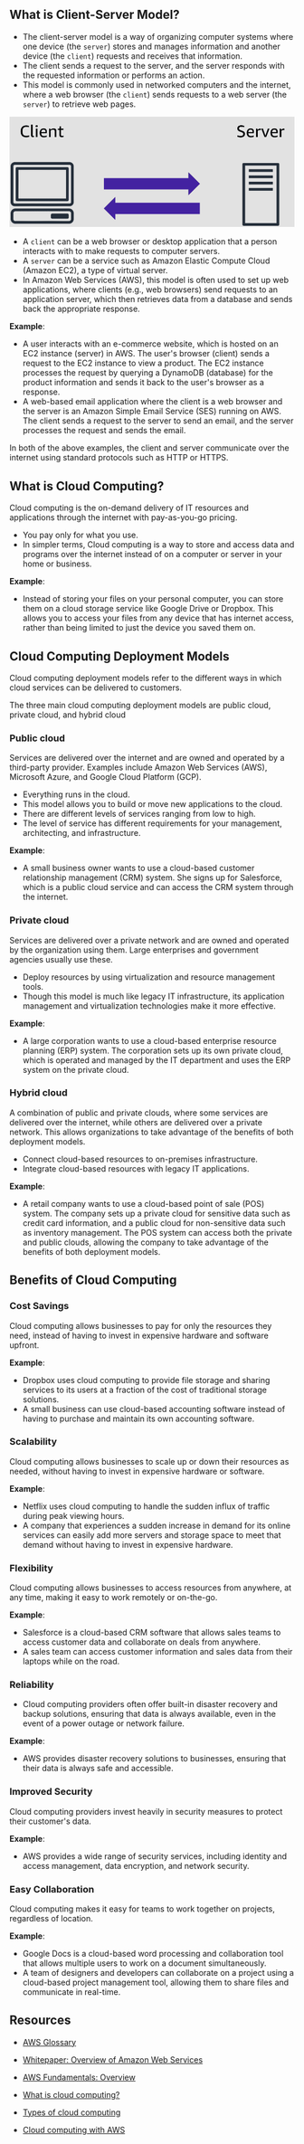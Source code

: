 ## What is Client-Server Model?

- The client-server model is a way of organizing computer systems where one device (the `server`) stores and manages information and another device (the `client`) requests and receives that information.
- The client sends a request to the server, and the server responds with the requested information or performs an action.
- This model is commonly used in networked computers and the internet, where a web browser (the `client`) sends requests to a web server (the `server`) to retrieve web pages.

![clientservermodel](https://github.com/ashikkumar23/aws-notes-cpe/blob/master/Images/clientservermodel.png)

- A `client` can be a web browser or desktop application that a person interacts with to make requests to computer servers.
- A `server` can be a service such as Amazon Elastic Compute Cloud (Amazon EC2), a type of virtual server.
- In Amazon Web Services (AWS), this model is often used to set up web applications, where clients (e.g., web browsers) send requests to an application server, which then retrieves data from a database and sends back the appropriate response.

**Example**:

- A user interacts with an e-commerce website, which is hosted on an EC2 instance (server) in AWS. The user's browser (client) sends a request to the EC2 instance to view a product. The EC2 instance processes the request by querying a DynamoDB (database) for the product information and sends it back to the user's browser as a response.
- A web-based email application where the client is a web browser and the server is an Amazon Simple Email Service (SES) running on AWS. The client sends a request to the server to send an email, and the server processes the request and sends the email.

In both of the above examples, the client and server communicate over the internet using standard protocols such as HTTP or HTTPS.

## What is Cloud Computing?

Cloud computing is the on-demand delivery of IT resources and applications through the internet with pay-as-you-go pricing.

- You pay only for what you use.
- In simpler terms, Cloud computing is a way to store and access data and programs over the internet instead of on a computer or server in your home or business.

**Example**:

- Instead of storing your files on your personal computer, you can store them on a cloud storage service like Google Drive or Dropbox. This allows you to access your files from any device that has internet access, rather than being limited to just the device you saved them on.

## Cloud Computing Deployment Models

Cloud computing deployment models refer to the different ways in which cloud services can be delivered to customers.

The three main cloud computing deployment models are public cloud, private cloud, and hybrid cloud

### Public cloud

Services are delivered over the internet and are owned and operated by a third-party provider. Examples include Amazon Web Services (AWS), Microsoft Azure, and Google Cloud Platform (GCP).

- Everything runs in the cloud.
- This model allows you to build or move new applications to the cloud.
- There are different levels of services ranging from low to high.
- The level of service has different requirements for your management, architecting, and infrastructure.

**Example**:

- A small business owner wants to use a cloud-based customer relationship management (CRM) system. She signs up for Salesforce, which is a public cloud service and can access the CRM system through the internet.

### Private cloud

Services are delivered over a private network and are owned and operated by the organization using them. Large enterprises and government agencies usually use these.

- Deploy resources by using virtualization and resource management tools.
- Though this model is much like legacy IT infrastructure, its application management and virtualization technologies make it more effective.

**Example**:

- A large corporation wants to use a cloud-based enterprise resource planning (ERP) system. The corporation sets up its own private cloud, which is operated and managed by the IT department and uses the ERP system on the private cloud.

### Hybrid cloud

A combination of public and private clouds, where some services are delivered over the internet, while others are delivered over a private network. This allows organizations to take advantage of the benefits of both deployment models.

- Connect cloud-based resources to on-premises infrastructure.
- Integrate cloud-based resources with legacy IT applications.

**Example**:

- A retail company wants to use a cloud-based point of sale (POS) system. The company sets up a private cloud for sensitive data such as credit card information, and a public cloud for non-sensitive data such as inventory management. The POS system can access both the private and public clouds, allowing the company to take advantage of the benefits of both deployment models.

## Benefits of Cloud Computing

### Cost Savings

Cloud computing allows businesses to pay for only the resources they need, instead of having to invest in expensive hardware and software upfront.

**Example**:

- Dropbox uses cloud computing to provide file storage and sharing services to its users at a fraction of the cost of traditional storage solutions.
- A small business can use cloud-based accounting software instead of having to purchase and maintain its own accounting software.

### Scalability

Cloud computing allows businesses to scale up or down their resources as needed, without having to invest in expensive hardware or software.

**Example**:

- Netflix uses cloud computing to handle the sudden influx of traffic during peak viewing hours.
- A company that experiences a sudden increase in demand for its online services can easily add more servers and storage space to meet that demand without having to invest in expensive hardware.

### Flexibility

Cloud computing allows businesses to access resources from anywhere, at any time, making it easy to work remotely or on-the-go.

**Example**:

- Salesforce is a cloud-based CRM software that allows sales teams to access customer data and collaborate on deals from anywhere.
- A sales team can access customer information and sales data from their laptops while on the road.

### Reliability

- Cloud computing providers often offer built-in disaster recovery and backup solutions, ensuring that data is always available, even in the event of a power outage or network failure.

**Example**:

- AWS provides disaster recovery solutions to businesses, ensuring that their data is always safe and accessible.

### Improved Security

Cloud computing providers invest heavily in security measures to protect their customer's data.

**Example**:

- AWS provides a wide range of security services, including identity and access management, data encryption, and network security.

### Easy Collaboration

Cloud computing makes it easy for teams to work together on projects, regardless of location.

**Example**:

- Google Docs is a cloud-based word processing and collaboration tool that allows multiple users to work on a document simultaneously.
- A team of designers and developers can collaborate on a project using a cloud-based project management tool, allowing them to share files and communicate in real-time.

## Resources

- [AWS Glossary](https://docs.aws.amazon.com/general/latest/gr/glos-chap.html)

- [Whitepaper: Overview of Amazon Web Services](https://d0.awsstatic.com/whitepapers/aws-overview.pdf)

- [AWS Fundamentals: Overview](https://aws.amazon.com/getting-started/cloud-essentials/)

- [What is cloud computing?](https://aws.amazon.com/what-is-cloud-computing/)

- [Types of cloud computing](https://aws.amazon.com/types-of-cloud-computing/)

- [Cloud computing with AWS](https://aws.amazon.com/what-is-aws/)
